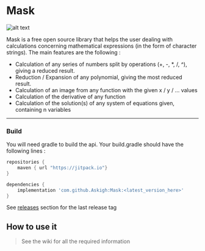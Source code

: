 # Mask

![alt text](https://media.discordapp.net/attachments/376468898800730116/560199740155887619/icon.png "Logo")

Mask is a free open source library that helps the user dealing with calculations concerning mathematical expressions (in the form of character strings). The main features are the following : 

* Calculation of any series of numbers split by operations (+, -, *, /, ^), giving a reduced result.
* Reduction / Expansion of any polynomial, giving the most reduced result.
* Calculation of an image from any function with the given x / y / ... values
* Calculation of the derivative of any function
* Calculation of the solution(s) of any system of equations given, containing n variables

***

### Build

You will need gradle to build the api. Your build.gradle should have the following lines :

```groovy
repositories {
    maven { url "https://jitpack.io"}
}

dependencies {
    implementation 'com.github.Askigh:Mask:<latest_version_here>'
}
```
See [releases](https://github.com/Askigh/Mask/releases) section for the last release tag

## How to use it

> See the wiki for all the required information
